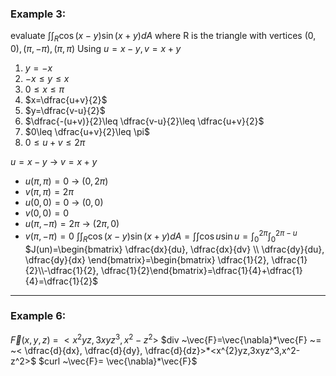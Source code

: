 ### Example 3:
evaluate $\int \int_{R}\cos(x-y)\sin(x+y)dA$ where R is the triangle with vertices $(0,0),(\pi,-\pi),(\pi,\pi)$ Using $u=x-y, v=x+y$
1. $y=-x$
2. $-x\leq y\leq x$
3. $0\leq x\leq \pi$
4. $x=\dfrac{u+v}{2}$
5. $y=\dfrac{v-u}{2}$
6. $\dfrac{-(u+v)}{2}\leq \dfrac{v-u}{2}\leq \dfrac{u+v}{2}$
7. $0\leq \dfrac{u+v}{2}\leq \pi$
8. $0\leq u+v\leq 2\pi$

$u=x-y$  $\to$ 
$v=x+y$ 
- $u(\pi,\pi)=0$ $\to$ $(0,2\pi)$
- $v(\pi,\pi)=2\pi$
- $u(0,0)=0$ $\to$ $(0,0)$
- $v(0,0)=0$
- $u(\pi,-\pi)=2\pi$ $\to$ $(2\pi,0)$
- $v(\pi,-\pi)=0$
$\int \int_{R}\cos(x-y)\sin(x+y)dA=\int \int \cos u\sin u=\int^{2\pi}_{0}\int^{2\pi-u}_{0}$
$J(un)=\begin{bmatrix} \dfrac{dx}{du}, \dfrac{dx}{dv} \\ \dfrac{dy}{du}, \dfrac{dy}{dx} \end{bmatrix}=\begin{bmatrix} \dfrac{1}{2}, \dfrac{1}{2}\\-\dfrac{1}{2}, \dfrac{1}{2}\end{bmatrix}=\dfrac{1}{4}+\dfrac{1}{4}=\dfrac{1}{2}$
___
### Example 6:
$\vec{F}(x,y,z)~=~ <x^{2}yz,3xyz^3,x^2-z^2>$
$div ~\vec{F}=\vec{\nabla}*\vec{F} ~= ~< \dfrac{d}{dx}, \dfrac{d}{dy}, \dfrac{d}{dz}>*<x^{2}yz,3xyz^3,x^2-z^2>$
$curl ~\vec{F}= \vec{\nabla}*\vec{F}$